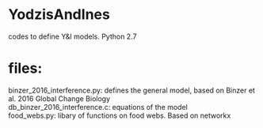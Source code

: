 # YodzisAndInes
codes to define Y&amp;I models. Python 2.7

# files:
binzer_2016_interference.py: defines the general model, based on Binzer et al. 2016 Global Change Biology\
db_binzer_2016_interference.c: equations of the model\
food_webs.py: libary of functions on food webs. Based on networkx

